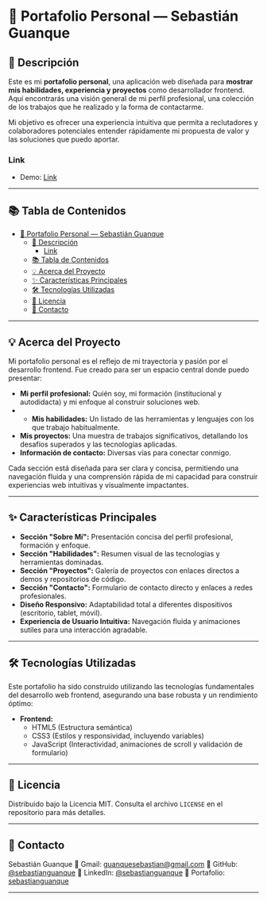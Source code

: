 # 🚀 Portafolio Personal — Sebastián Guanque

## 📝 Descripción

Este es mi **portafolio personal**, una aplicación web diseñada para **mostrar mis habilidades, experiencia y proyectos** como desarrollador frontend. Aquí encontrarás una visión general de mi perfil profesional, una colección de los trabajos que he realizado y la forma de contactarme.

Mi objetivo es ofrecer una experiencia intuitiva que permita a reclutadores y colaboradores potenciales entender rápidamente mi propuesta de valor y las soluciones que puedo aportar.

### Link

- Demo: [Link](https://sebastianguanque.dev.ar/)

---

## 📚 Tabla de Contenidos

- [🚀 Portafolio Personal — Sebastián Guanque](#-portafolio-personal--sebastián-guanque)
  - [📝 Descripción](#-descripción)
    - [Link](#link)
  - [📚 Tabla de Contenidos](#-tabla-de-contenidos)
  - [💡 Acerca del Proyecto](#-acerca-del-proyecto)
  - [✨ Características Principales](#-características-principales)
  - [🛠️ Tecnologías Utilizadas](#️-tecnologías-utilizadas)
  - [📄 Licencia](#-licencia)
  - [📧 Contacto](#-contacto)

---

## 💡 Acerca del Proyecto

Mi portafolio personal es el reflejo de mi trayectoria y pasión por el desarrollo frontend. Fue creado para ser un espacio central donde puedo presentar:

- **Mi perfil profesional:** Quién soy, mi formación (institucional y autodidacta) y mi enfoque al construir soluciones web.
- - **Mis habilidades:** Un listado de las herramientas y lenguajes con los que trabajo habitualmente.
- **Mis proyectos:** Una muestra de trabajos significativos, detallando los desafíos superados y las tecnologías aplicadas.
- **Información de contacto:** Diversas vías para conectar conmigo.

Cada sección está diseñada para ser clara y concisa, permitiendo una navegación fluida y una comprensión rápida de mi capacidad para construir experiencias web intuitivas y visualmente impactantes.

---

## ✨ Características Principales

- **Sección "Sobre Mí":** Presentación concisa del perfil profesional, formación y enfoque.
- **Sección "Habilidades":** Resumen visual de las tecnologías y herramientas dominadas.
- **Sección "Proyectos":** Galería de proyectos con enlaces directos a demos y repositorios de código.
- **Sección "Contacto":** Formulario de contacto directo y enlaces a redes profesionales.
- **Diseño Responsivo:** Adaptabilidad total a diferentes dispositivos (escritorio, tablet, móvil).
- **Experiencia de Usuario Intuitiva:** Navegación fluida y animaciones sutiles para una interacción agradable.

---

## 🛠️ Tecnologías Utilizadas

Este portafolio ha sido construido utilizando las tecnologías fundamentales del desarrollo web frontend, asegurando una base robusta y un rendimiento óptimo:

- **Frontend:**
  - HTML5 (Estructura semántica)
  - CSS3 (Estilos y responsividad, incluyendo variables)
  - JavaScript (Interactividad, animaciones de scroll y validación de formulario)

---

## 📄 Licencia

Distribuido bajo la Licencia MIT. Consulta el archivo `LICENSE` en el repositorio para más detalles.

---

## 📧 Contacto

Sebastián Guanque
🔗 Gmail: [guanquesebastian@gmail.com](mailto:guanquesebastian@gmail.com)
🔗 GitHub: [@sebastianguanque](https://github.com/sebastianguanque)
🔗 LinkedIn: [@sebastianguanque](https://linkedin.com/in/sebastianguanque)
🔗 Portafolio: [sebastianguanque](https://sebastianguanque.dev.ar/)

---
